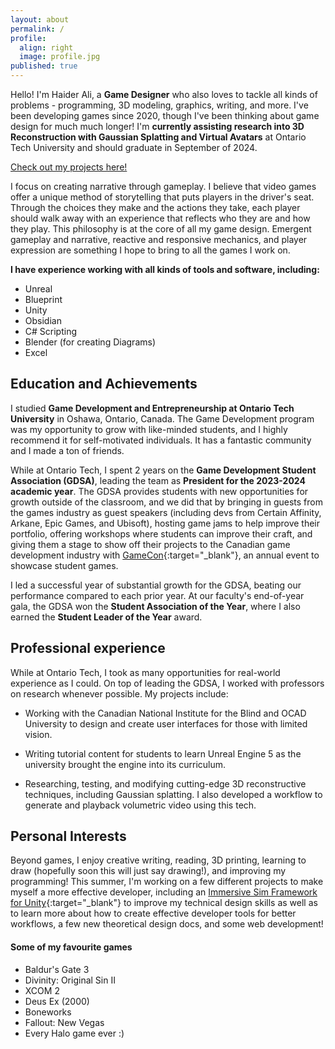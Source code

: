 ```yaml
---
layout: about
permalink: /
profile:
  align: right
  image: profile.jpg
published: true
---
```


Hello! I'm Haider Ali, a **Game Designer** who also loves to tackle all kinds of problems - programming, 3D modeling, graphics, writing, and more. I've been developing games since 2020, though I've been thinking about game design for much much longer! I'm **currently assisting research into 3D Reconstruction with Gaussian Splatting and Virtual Avatars** at Ontario Tech University and should graduate in September of 2024.

[Check out my projects here!](https://sinbadthepoet.github.io/projects/)

I focus on creating narrative through gameplay. I believe that video games offer a unique method of storytelling that puts players in the driver's seat. Through the choices they make and the actions they take, each player should walk away with an experience that reflects who they are and how they play. This philosophy is at the core of all my game design. Emergent gameplay and narrative, reactive and responsive mechanics, and player expression are something I hope to bring to all the games I work on.

**I have experience working with all kinds of tools and software, including:**
- Unreal
- Blueprint
- Unity
- Obsidian
- C# Scripting
- Blender (for creating Diagrams)
- Excel

## Education and Achievements ##

I studied **Game Development and Entrepreneurship at Ontario Tech University** in Oshawa, Ontario, Canada. The Game Development program was my opportunity to grow with like-minded students, and I highly recommend it for self-motivated individuals. It has a fantastic community and I made a ton of friends.

While at Ontario Tech, I spent 2 years on the **Game Development Student Association (GDSA)**, leading the team as **President for the 2023-2024 academic year**. The GDSA provides students with new opportunities for growth outside of the classroom, and we did that by bringing in guests from the games industry as guest speakers (including devs from Certain Affinity, Arkane, Epic Games, and Ubisoft), hosting game jams to help improve their portfolio, offering workshops where students can improve their craft, and giving them a stage to show off their projects to the Canadian game development industry with [GameCon](https://www.gamecon.ca/){:target="_blank"}, an annual event to showcase student games.

I led a successful year of substantial growth for the GDSA, beating our performance compared to each prior year. At our faculty's end-of-year gala, the GDSA won the **Student Association of the Year**, where I also earned the **Student Leader of the Year** award.

## Professional experience ##

While at Ontario Tech, I took as many opportunities for real-world experience as I could. On top of leading the GDSA, I worked with professors on research whenever possible. My projects include:
- Working with the Canadian National Institute for the Blind and OCAD University to design and create user interfaces for those with limited vision.

- Writing tutorial content for students to learn Unreal Engine 5 as the university brought the engine into its curriculum.

- Researching, testing, and modifying cutting-edge 3D reconstructive techniques, including Gaussian splatting. I also developed a workflow to generate and playback volumetric video using this tech.

## Personal Interests ##

Beyond games, I enjoy creative writing, reading, 3D printing, learning to draw (hopefully soon this will just say drawing!), and improving my programming! This summer, I'm working on a few different projects to make myself a more effective developer, including an [Immersive Sim Framework for Unity](https://sinbadthepoet.github.io/projects/1-1-balisset/){:target="_blank"} to improve my technical design skills as well as to learn more about how to create effective developer tools for better workflows, a few new theoretical design docs, and some web development!

#### Some of my favourite games ####
- Baldur's Gate 3 
- Divinity: Original Sin II
- XCOM 2
- Deus Ex (2000)
- Boneworks
- Fallout: New Vegas
- Every Halo game ever :)